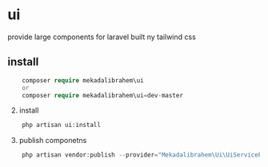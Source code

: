 # ui
provide large components for laravel built ny tailwind css

## install 
```php 
    composer require mekadalibrahem\ui 
    or 
    composer require mekadalibrahem\ui=dev-master 
``` 

2. install 
```php 
    php artisan ui:install 
``` 
3. publish componetns 
```php 
    php artisan vendor:publish --provider="Mekadalibrahem\Ui\UiServiceProvider" --tag="views"
``` 

